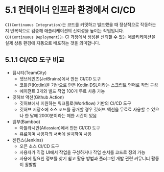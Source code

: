 # 5.1 컨테이너 인프라 환경에서 CI/CD

`CI(Continuous Integration)`는 코드를 커밋하고 빌드했을 때 정상적으로 작동하는지 반복적으로 검증해 애플리케이션의 신뢰성을 높이는 작업입니다.  
`CD(Continuous Deployment)`는 CI 과정에서 생성된 신뢰할 수 있는 애플리케이션을 실제 상용 환경에 자동으로 배포하는 것을 의미합니다.

## 5.1.1 CI/CD 도구 비교

- 팀시티(TeamCity)
  - 젯브레인즈(JetBrains)에서 만든 CI/CD 도구
  - 코틀린(Kotlin)을 기반으로 만든 Kotlin DSL이라는 스크립트 언어로 작업 구성
  - 에이전트 3개와 빌드 작업 100개 무료 사용 가능
- 깃허브 액션(Github Action)
  - 깃허브에서 지원하는 워크플로(Workflow) 기반의 CI/CD 도구
  - 깃허브 저장소에 소스 코드를 공개할 경우 깃허브 액션을 무료료 사용할 수 있으나 한 달에 2000분이라는 제한 시간이 있음
- 뱀부(Bamboo)
  - 아틀라시안(Atlassian)에서 만든 CI/CD 도구
  - 유료이며 사용자의 서버에 설치하여 사용
- 젠킨스(Jenkins)
  - 오픈 소스 CI/CD 도구
  - 사용자가 직접 UI에서 작업을 구성하거나 작업 순서를 코드로 정의 가능
  - 사용에 필요한 정보를 찾기 쉽고 활용 방법과 플러그인 개발 관련 커뮤니티 활동이 활발함
